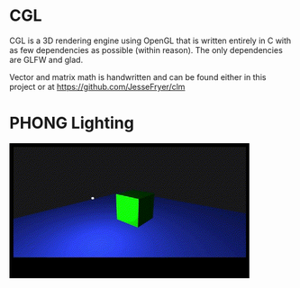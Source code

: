 # CGL
CGL is a 3D rendering engine using OpenGL that is written entirely in C with 
as few dependencies as possible (within reason). The only dependencies are GLFW
and glad. 

Vector and matrix math is handwritten and can be found either in this project
or at https://github.com/JesseFryer/clm

# PHONG Lighting
![](https://github.com/JesseFryer/CGL/blob/main/gifs/showcase1.gif)
